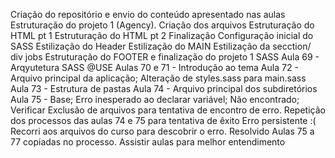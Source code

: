 Criação do repositório e envio do conteúdo apresentado nas aulas
Estruturação do projeto 1 (Agency). Criação dos arquivos
Estruturação do HTML pt 1
Estruturação do HTML pt 2 Finalização
Configuração inicial do SASS
Estilização do Header
Estilização do MAIN
Estilização da secction/ div jobs
Estruturação do FOOTER e finalização do projeto 1 SASS
Aula 69 - Arqyutetura SASS @USE
Aulas 70 e 71 - Introdução ao tema
Aula 72 - Arquivo principal da aplicação; Alteração de styles.sass para main.sass
Aula 73 - Estrutura de pastas
Aula 74 - Arquivo principal dos subdiretórios
Aula 75 - Base; Erro inesperado ao declarar variável; Não encontrado; Verificar
Exclusão de arquivos para tentativa de encontro de erro. Repetição dos processos das aulas 74 e 75 para tentativa de êxito
Erro persistente :(
Recorri aos arquivos do curso para descobrir o erro. Resolvido
Aulas 75 a 77 copiadas no processo. Assistir aulas para melhor entendimento